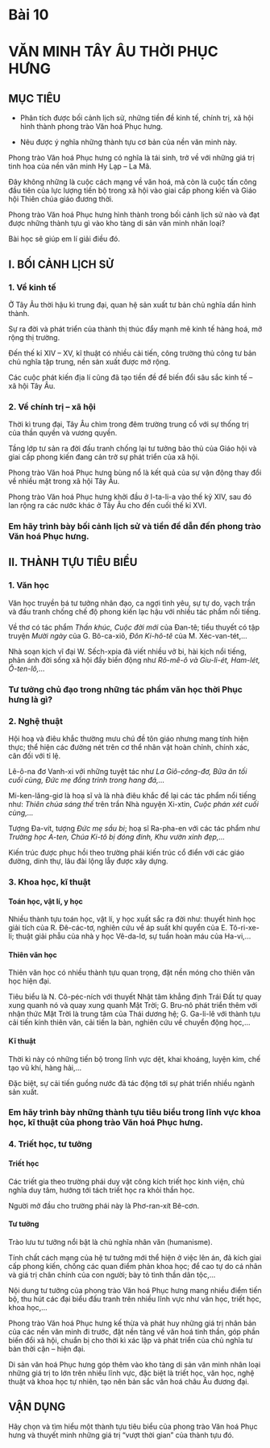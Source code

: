 # Bài 10

# VĂN MINH TÂY ÂU THỜI PHỤC HƯNG

## MỤC TIÊU

- Phân tích được bối cảnh lịch sử, những tiền đề kinh tế, chính trị, xã hội hình thành phong trào Văn hoá Phục hưng.

- Nêu được ý nghĩa những thành tựu cơ bản của nền văn minh này.

Phong trào Văn hoá Phục hưng có nghĩa là tái sinh, trở về với những giá trị tinh hoa của nền văn minh Hy Lạp – La Mã.

Đây không những là cuộc cách mạng về văn hoá, mà còn là cuộc tấn công đầu tiên của lực lượng tiến bộ trong xã hội vào giai cấp phong kiến và Giáo hội Thiên chúa giáo đương thời.

Phong trào Văn hoá Phục hưng hình thành trong bối cảnh lịch sử nào và đạt được những thành tựu gì vào kho tàng di sản văn minh nhân loại?

Bài học sẽ giúp em lí giải điều đó.

## I. BỐI CẢNH LỊCH SỬ

### 1. Về kinh tế

Ở Tây Âu thời hậu kì trung đại, quan hệ sản xuất tư bản chủ nghĩa dần hình thành.

Sự ra đời và phát triển của thành thị thúc đẩy mạnh mẽ kinh tế hàng hoá, mở rộng thị trường.

Đến thế kỉ XIV – XV, kĩ thuật có nhiều cải tiến, công trường thủ công tư bản chủ nghĩa tập trung, nền sản xuất được mở rộng.

Các cuộc phát kiến địa lí cũng đã tạo tiền đề để biến đổi sâu sắc kinh tế – xã hội Tây Âu.

### 2. Về chính trị – xã hội

Thời kì trung đại, Tây Âu chìm trong đêm trường trung cổ với sự thống trị của thần quyền và vương quyền.

Tầng lớp tư sản ra đời đấu tranh chống lại tư tưởng bảo thủ của Giáo hội và giai cấp phong kiến đang cản trở sự phát triển của xã hội.

Phong trào Văn hoá Phục hưng bùng nổ là kết quả của sự vận động thay đổi về nhiều mặt trong xã hội Tây Âu.

Phong trào Văn hoá Phục hưng khởi đầu ở I-ta-li-a vào thế kỷ XIV, sau đó lan rộng ra các nước khác ở Tây Âu cho đến cuối thế kỉ XVI.

### Em hãy trình bày bối cảnh lịch sử và tiền đề dẫn đến phong trào Văn hoá Phục hưng.

## II. THÀNH TỰU TIÊU BIỂU

### 1. Văn học

Văn học truyền bá tư tưởng nhân đạo, ca ngợi tình yêu, sự tự do, vạch trần và đấu tranh chống chế độ phong kiến lạc hậu với nhiều tác phẩm nổi tiếng.

Về thơ có tác phẩm *Thần khúc, Cuộc đời mới* của Đan-tê; tiểu thuyết có tập truyện *Mười ngày* của G. Bô-ca-xiô, *Đôn Ki-hô-tê* của M. Xéc-van-tét,...

Nhà soạn kịch vĩ đại W. Sếch-xpia đã viết nhiều vở bi, hài kịch nổi tiếng, phản ánh đời sống xã hội đầy biến động như *Rô-mê-ô và Giu-li-ét, Ham-lét, Ô-ten-lô,...*

### Tư tưởng chủ đạo trong những tác phẩm văn học thời Phục hưng là gì?

### 2. Nghệ thuật

Hội hoạ và điêu khắc thường mưu chú đề tôn giáo nhưng mang tính hiện thực; thể hiện các đường nét trên cơ thể nhân vật hoàn chỉnh, chính xác, cân đối với tỉ lệ.

Lê-ô-na đơ Vanh-xi với những tuyệt tác như *La Giô-công-đơ, Bữa ăn tối cuối cùng, Đức mẹ đồng trinh trong hang đá,...*

Mi-ken-lăng-giơ là hoạ sĩ và là nhà điêu khắc để lại các tác phẩm nổi tiếng như: *Thiên chúa sáng thế* trên trần Nhà nguyện Xi-xtin, *Cuộc phán xét cuối cùng,...*

Tượng Đa-vít, tượng *Đức mẹ sầu bi*; hoạ sĩ Ra-pha-en với các tác phẩm như *Trường học A-ten, Chúa Ki-tô bị đóng đinh, Khu vườn xinh đẹp,...*

Kiến trúc được phục hồi theo trường phái kiến trúc cổ điển với các giáo đường, dinh thự, lâu đài lộng lẫy được xây dựng.

### 3. Khoa học, kĩ thuật

#### Toán học, vật lí, y học

Nhiều thành tựu toán học, vật lí, y học xuất sắc ra đời như: thuyết hình học giải tích của R. Đê-các-tơ, nghiên cứu về áp suất khí quyển của E. Tô-ri-xe-li; thuật giải phẫu của nhà y học Vê-da-lơ, sự tuần hoàn máu của Ha-vi,...

#### Thiên văn học

Thiên văn học có nhiều thành tựu quan trọng, đặt nền móng cho thiên văn học hiện đại.

Tiêu biểu là N. Cô-péc-ních với thuyết Nhật tâm khẳng định Trái Đất tự quay xung quanh nó và quay xung quanh Mặt Trời; G. Bru-nô phát triển thêm với nhận thức Mặt Trời là trung tâm của Thái dương hệ; G. Ga-li-lê với thành tựu cải tiến kính thiên văn, cải tiến la bàn, nghiên cứu về chuyển động học,...

#### Kĩ thuật

Thời kì này có những tiến bộ trong lĩnh vực dệt, khai khoáng, luyện kim, chế tạo vũ khí, hàng hải,...

Đặc biệt, sự cải tiến guồng nước đã tác động tới sự phát triển nhiều ngành sản xuất.

### Em hãy trình bày những thành tựu tiêu biểu trong lĩnh vực khoa học, kĩ thuật của phong trào Văn hoá Phục hưng.

### 4. Triết học, tư tưởng

#### Triết học

Các triết gia theo trường phái duy vật công kích triết học kinh viện, chủ nghĩa duy tâm, hướng tới tách triết học ra khỏi thần học.

Người mở đầu cho trường phái này là Phơ-ran-xít Bê-cơn.

#### Tư tưởng

Trào lưu tư tưởng nổi bật là chủ nghĩa nhân văn (humanisme).

Tính chất cách mạng của hệ tư tưởng mới thể hiện ở việc lên án, đả kích giai cấp phong kiến, chống các quan điểm phản khoa học; để cao tự do cá nhân và giá trị chân chính của con người; bày tỏ tình thần dân tộc,...

Nội dung tư tưởng của phong trào Văn hoá Phục hưng mang nhiều điểm tiến bộ, thu hút các đại biểu đấu tranh trên nhiều lĩnh vực như văn học, triết học, khoa học,...

Phong trào Văn hoá Phục hưng kế thừa và phát huy những giá trị nhân bản của các nền văn minh đi trước, đặt nền tảng về văn hoá tinh thần, góp phần biến đổi xã hội, chuẩn bị cho thời kì xác lập và phát triển của chủ nghĩa tư bản thời cận – hiện đại.

Di sản văn hoá Phục hưng góp thêm vào kho tàng di sản văn minh nhân loại những giá trị to lớn trên nhiều lĩnh vực, đặc biệt là triết học, văn học, nghệ thuật và khoa học tự nhiên, tạo nên bản sắc văn hoá châu Âu đương đại.

## VẬN DỤNG

Hãy chọn và tìm hiểu một thành tựu tiêu biểu của phong trào Văn hoá Phục hưng và thuyết minh những giá trị “vượt thời gian” của thành tựu đó.
